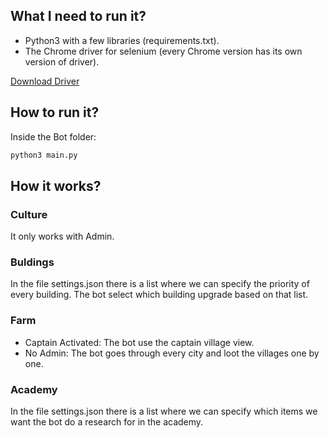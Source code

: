 ## What I need to run it?
- Python3 with a few libraries (requirements.txt).
- The Chrome driver for selenium (every Chrome version has its own version of driver). 

[Download Driver](https://sites.google.com/a/chromium.org/chromedriver/downloads)


## How to run it?
Inside the Bot folder:
```bash
python3 main.py
```



## How it works?

### Culture
It only works with Admin. 
### Buldings
In the file settings.json there is a list where we can specify the priority of every building.
The bot select which building upgrade based on that list.
### Farm
- Captain Activated: The bot use the captain village view.
- No Admin: The bot goes through every city and loot the villages one by one.
### Academy
In the file settings.json there is a list where we can specify which items we want the bot do a research for in the academy.